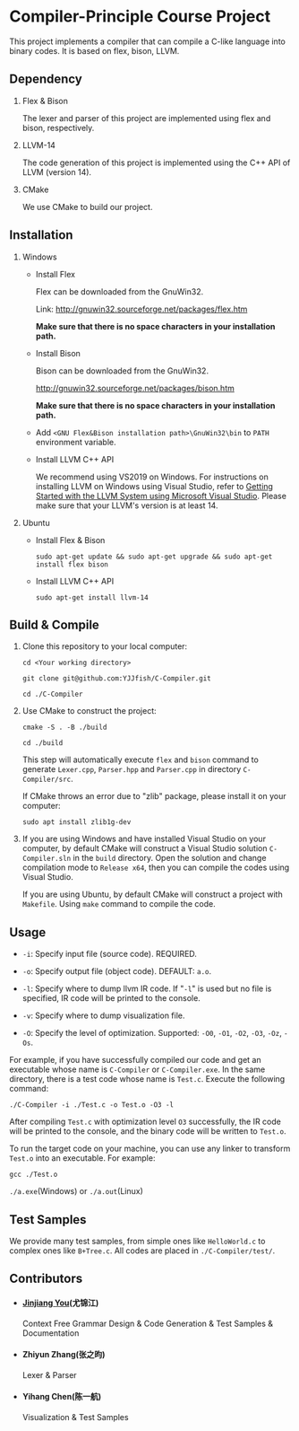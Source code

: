 # Compiler-Principle Course Project

This project implements a compiler that can compile a C-like language into binary codes. It is based on flex, bison, LLVM.

## Dependency

1. Flex & Bison

    The lexer and parser of this project are implemented using flex and bison, respectively.

2. LLVM-14

    The code generation of this project is implemented using the C++ API of LLVM (version 14).

3. CMake

    We use CMake to build our project.

## Installation

1. Windows

   - Install Flex

     Flex can be downloaded from the GnuWin32.

     Link: http://gnuwin32.sourceforge.net/packages/flex.htm

     **Make sure that there is no space characters in your installation path.**

   - Install Bison

     Bison can be downloaded from the GnuWin32.

     http://gnuwin32.sourceforge.net/packages/bison.htm

     **Make sure that there is no space characters in your installation path.**

   - Add `<GNU Flex&Bison installation path>\GnuWin32\bin` to `PATH` environment variable.

   - Install LLVM C++ API

     We recommend using VS2019 on Windows. For instructions on installing LLVM on Windows using Visual Studio, refer to [Getting Started with the LLVM System using Microsoft Visual Studio](https://llvm.org/docs/GettingStartedVS.html). Please make sure that your LLVM's version is at least 14.

2. Ubuntu

   - Install Flex & Bison

     `sudo apt-get update && sudo apt-get upgrade && sudo apt-get install flex bison`

   - Install LLVM C++ API

     `sudo apt-get install llvm-14`

## Build & Compile

1. Clone this repository to your local computer:

   `cd <Your working directory>`

   `git clone git@github.com:YJJfish/C-Compiler.git`

   `cd ./C-Compiler`

2. Use CMake to construct the project:

   `cmake -S . -B ./build `

   `cd ./build`

   This step will automatically execute `flex` and `bison` command to generate `Lexer.cpp`, `Parser.hpp` and `Parser.cpp` in directory `C-Compiler/src`.

   If CMake throws an error due to "zlib" package, please install it on your computer:

   `sudo apt install zlib1g-dev`

3. If you are using Windows and have installed Visual Studio on your computer, by default CMake will construct a Visual Studio solution `C-Compiler.sln` in the `build` directory. Open the solution and change compilation mode to `Release x64`, then you can compile the codes using Visual Studio.

   If you are using Ubuntu, by default CMake will construct a project with `Makefile`. Using `make` command to compile the code.

## Usage

- `-i`: Specify input file (source code). REQUIRED.

- `-o`: Specify output file (object code). DEFAULT: `a.o`.

- `-l`: Specify where to dump llvm IR code. If \"`-l`\" is used but no file is specified, IR code will be printed to the console.

- `-v`: Specify where to dump visualization file.

- `-O`: Specify the level of optimization. Supported: `-O0`, `-O1`, `-O2`, `-O3`, `-Oz`, `-Os`.

For example, if you have successfully compiled our code and get an executable whose name is `C-Compiler` or `C-Compiler.exe`. In the same directory, there is a test code whose name is `Test.c`. Execute the following command:

`./C-Compiler -i ./Test.c -o Test.o -O3 -l`

After compiling `Test.c` with optimization level `O3` successfully, the IR code will be printed to the console, and the binary code will be written to `Test.o`.

To run the target code on your machine, you can use any linker to transform `Test.o` into an executable. For example:

`gcc ./Test.o`

`./a.exe`(Windows) or `./a.out`(Linux)

## Test Samples

We provide many test samples, from simple ones like `HelloWorld.c` to complex ones like `B+Tree.c`. All codes are placed in `./C-Compiler/test/`.

## Contributors

- #### [Jinjiang You](https://yjjfish.github.io/)(尤锦江)

  Context Free Grammar Design & Code Generation & Test Samples & Documentation

- #### Zhiyun Zhang(张之昀)

  Lexer & Parser

- #### Yihang Chen(陈一航)

  Visualization & Test Samples
